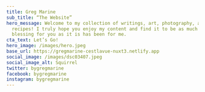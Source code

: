 ```yaml
---
title: Greg Marine
sub_title: “The Website”
hero_message: Welcome to my collection of writings, art, photography, and
  recipes! I truly hope you enjoy my content and find it to be as much a
  blessing for you as it is has been for me.
cta_text: Let’s Go!
hero_image: /images/hero.jpeg
base_url: https://gregmarine-cestlavue-nuxt3.netlify.app
social_image: /images/dsc03407.jpeg
social_image_alt: Squirrel
twitter: bygregmarine
facebook: bygregmarine
instagram: bygregmarine
---
```

